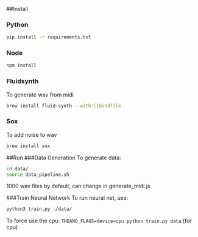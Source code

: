 
##Install
### Python
```bash
pip install -r requirements.txt
```

### Node
```bash
npm install
```

### Fluidsynth
To generate wav from midi
```bash
brew install fluid-synth --with-libsndfile
```

### Sox
To add noise to wav
```bash
brew install sox
```

##Run 
###Data Generation
To generate data:
```bash
cd data/
source data_pipeline.sh
```
1000 wav files by default, can change in generate_midi.js

###Train Neural Network
To run neural net, use:
```bash
python3 train.py ./data/
```
To force use the cpu:
```THEANO_FLAGS=device=cpu python train.py data``` (for cpu)